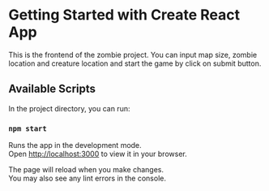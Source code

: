 # Getting Started with Create React App

This is the frontend of the zombie project. You can input map size, zombie location and creature location and start the game by click on submit button.

## Available Scripts

In the project directory, you can run:

### `npm start`

Runs the app in the development mode.\
Open [http://localhost:3000](http://localhost:3000) to view it in your browser.

The page will reload when you make changes.\
You may also see any lint errors in the console.

